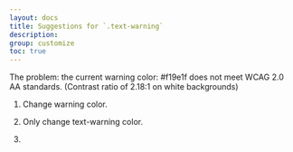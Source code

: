 ```yaml
---
layout: docs
title: Suggestions for `.text-warning`
description:
group: customize
toc: true
---
```

The problem: the current warning color: #f19e1f does not meet WCAG 2.0 AA standards. (Contrast ratio of 2.18:1 on white backgrounds)

1. Change warning color.

2. Only change text-warning color.

3.
